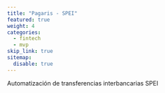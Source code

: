 ```yaml
---
title: "Pagaris - SPEI"
featured: true
weight: 4
categories:
  - fintech
  - mvp
skip_link: true
sitemap:
  disable: true
---
```


Automatización de transferencias interbancarias SPEI
<!--more-->
